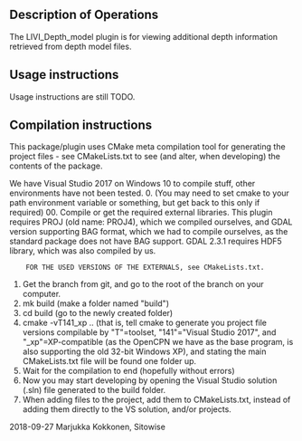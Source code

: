 
Description of Operations
---------------------------
The LIVI_Depth_model plugin is for viewing additional depth information retrieved
from depth model files.

Usage instructions
------------------
Usage instructions are still TODO.

Compilation instructions
------------------------
This package/plugin uses CMake meta compilation tool for generating the project files - 
see CMakeLists.txt to see (and alter, when developing) the contents of the package.

We have Visual Studio 2017 on Windows 10 to compile stuff, other environments have not been tested.
0. (You may need to set cmake to your path environment variable or something, but get back to this only if required)
00. Compile or get the required external libraries.
        This plugin requires PROJ (old name: PROJ4), which we compiled ourselves, and
        GDAL version supporting BAG format, which we had to compile ourselves, as the standard package does not have BAG support.
        GDAL 2.3.1 requires HDF5 library, which was also compiled by us.

        FOR THE USED VERSIONS OF THE EXTERNALS, see CMakeLists.txt.

1. Get the branch from git, and go to the root of the branch on your computer.
2. mk build (make a folder named "build")
3. cd build (go to the newly created folder)
3. cmake -vT141_xp .. (that is, tell
        cmake to generate you project file versions compilable by
        "T"=toolset, "141"="Visual Studio 2017", and "_xp"=XP-compatible (as the OpenCPN
        we have as the base program, is also supporting the old 32-bit Windows XP),
        and stating the main CMakeLists.txt file will be found one folder up.
4. Wait for the compilation to end (hopefully without errors)
5. Now you may start developing by opening the Visual Studio solution (.sln) file
        generated to the build folder.
6. When adding files to the project, add them to CMakeLists.txt, instead of adding
        them directly to the VS solution, and/or projects.


2018-09-27 Marjukka Kokkonen, Sitowise
